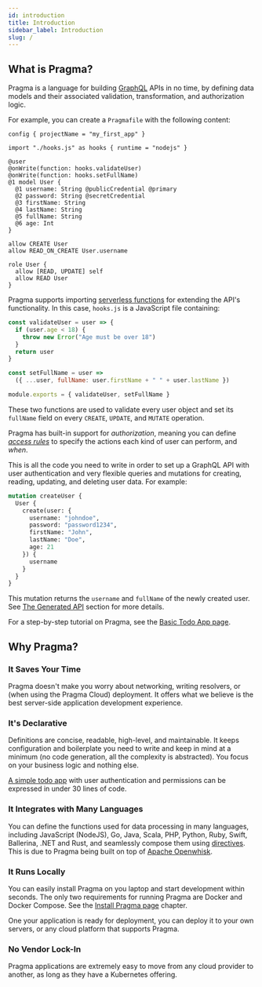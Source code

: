 ```yaml
---
id: introduction
title: Introduction
sidebar_label: Introduction
slug: /
---
```


## What is Pragma?

Pragma is a language for building [GraphQL](https://graphql.org/) APIs in no time, by defining data models and their associated validation, transformation, and authorization logic. 

For example, you can create a `Pragmafile` with the following content:

```pragma
config { projectName = "my_first_app" }

import "./hooks.js" as hooks { runtime = "nodejs" }

@user
@onWrite(function: hooks.validateUser)
@onWrite(function: hooks.setFullName)
@1 model User {
  @1 username: String @publicCredential @primary
  @2 password: String @secretCredential
  @3 firstName: String
  @4 lastName: String
  @5 fullName: String
  @6 age: Int
}

allow CREATE User
allow READ_ON_CREATE User.username

role User {
  allow [READ, UPDATE] self
  allow READ User
}
```

Pragma supports importing [serverless functions](./features/functions.md) for extending the API's functionality. In this case, `hooks.js` is a JavaScript file containing:

```js
const validateUser = user => {
  if (user.age < 18) {
    throw new Error("Age must be over 18")
  }
  return user
}

const setFullName = user =>
  ({ ...user, fullName: user.firstName + " " + user.lastName })

module.exports = { validateUser, setFullName }
```

These two functions are used to validate every user object and set its `fullName` field on every `CREATE`, `UPDATE`, and `MUTATE` operation.

Pragma has built-in support for *authorization*, meaning you can define [*access rules*](./features/permissions.md) to specify the actions each kind of user can perform, and *when*.

This is all the code you need to write in order to set up a GraphQL API with user authentication and very flexible queries and mutations for creating, reading, updating, and deleting user data. For example:

```graphql
mutation createUser {
  User {
    create(user: {
      username: "johndoe",
      password: "password1234",
      firstName: "John",
      lastName: "Doe",
      age: 21
    }) {
      username
    }
  }
}
```

This mutation returns the `username` and `fullName` of the newly created user. See [The Generated API](./api/index.md) section for more details.

For a step-by-step tutorial on Pragma, see the [Basic Todo App page](./overview/getting-started/basic-todo-app.md).

## Why Pragma?

### It Saves Your Time

Pragma doesn't make you worry about networking, writing resolvers, or (when using the Pragma Cloud) deployment. It offers what we believe is the best server-side application development experience.

### It's Declarative

Definitions are concise, readable, high-level, and maintainable. It keeps configuration and boilerplate you need to write and keep in mind at a minimum (no code generation, all the complexity is abstracted). You focus on your business logic and nothing else.

[A simple todo app](./overview/getting-started/basic-todo-app.md) with user authentication and permissions can be expressed in under 30 lines of code.

### It Integrates with Many Languages

You can define the functions used for data processing in many languages, including  JavaScript (NodeJS), Go, Java, Scala, PHP, Python, Ruby, Swift, Ballerina, .NET and Rust, and seamlessly compose them using [directives](./features/directives.md). This is due to Pragma being built on top of [Apache Openwhisk](https://openwhisk.apache.org/).

### It Runs Locally

You can easily install Pragma on you laptop and start development within seconds. The only two requirements for running Pragma are Docker and Docker Compose. See the [Install Pragma page](./overview/install-pragma.md) chapter.

One your application is ready for deployment, you can deploy it to your own servers, or any cloud platform that supports Pragma.

### No Vendor Lock-In

Pragma applications are extremely easy to move from any cloud provider to another, as long as they have a Kubernetes offering.
